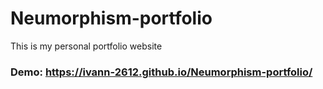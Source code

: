 # Neumorphism-portfolio
This is my personal portfolio website
### Demo: https://ivann-2612.github.io/Neumorphism-portfolio/
